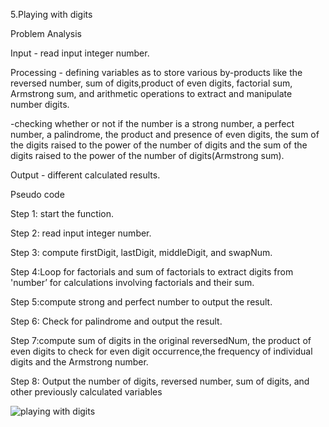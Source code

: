 5.Playing with digits

Problem Analysis

Input - read input integer number.

Processing - defining variables as to store various by-products like the reversed number, sum of digits,product of even digits, factorial sum, Armstrong sum, and arithmetic operations to extract and manipulate number digits.

-checking whether or not  if the number is a strong number, a perfect number, a palindrome, the product and presence of even digits, the sum of the digits raised to the power of the number of digits and the sum of the digits raised to the power of the number of digits(Armstrong sum).

Output - different calculated results.

Pseudo code

Step 1: start the function.

Step 2: read input integer number.

Step 3: compute firstDigit, lastDigit, middleDigit, and swapNum.

Step 4:Loop for factorials and sum of factorials to extract digits from 'number’ for calculations involving factorials and their sum.

Step 5:compute strong and perfect number to output the result.

Step 6: Check for palindrome and output the result.

Step 7:compute sum of digits in the original reversedNum, the product of even digits to check for even digit occurrence,the frequency of individual digits and the Armstrong number.

Step 8: Output the number of digits, reversed number, sum of digits, and other previously calculated variables



![playing with digits](https://github.com/SWEG-2015EC-Batch/Binary-Bombers/assets/149320386/6cf65508-3821-4a76-bb4f-7d67dda19bcc)
